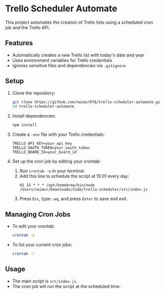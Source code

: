 # Trello Scheduler Automate

This project automates the creation of Trello lists using a scheduled cron job and the Trello API.

## Features
- Automatically creates a new Trello list with today's date and year
- Uses environment variables for Trello credentials
- Ignores sensitive files and dependencies via `.gitignore`

## Setup
1. Clone the repository:
   ```sh
   git clone https://github.com/naimur978/trello-scheduler-automate.git
   cd trello-scheduler-automate
   ```
2. Install dependencies:
   ```sh
   npm install
   ```
3. Create a `.env` file with your Trello credentials:
   ```env
   TRELLO_API_KEY=your_api_key
   TRELLO_OAUTH_TOKEN=your_oauth_token
   TRELLO_BOARD_ID=your_board_id
   ```


4. Set up the cron job by editing your crontab:
   1. Run `crontab -e` in your terminal.
   2. Add this line to schedule the script at 15:01 every day:
      ```
      01 15 * * * /opt/homebrew/bin/node /Users/naimur/Downloads/Code/trello-scheduler/src/index.js
      ```
   3. Press `Esc`, type `:wq`, and press `Enter` to save and exit.

## Managing Cron Jobs
- To edit your crontab:
   ```sh
   crontab -e
   ```
- To list your current cron jobs:
   ```sh
   crontab -l
   ```

## Usage
- The main script is `src/index.js`.
- The cron job will run the script at the scheduled time.

